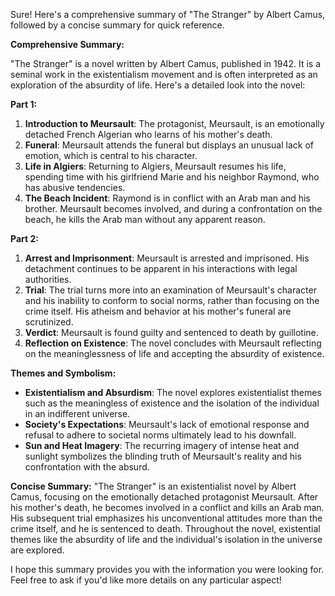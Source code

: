 Sure! Here's a comprehensive summary of "The Stranger" by Albert Camus, followed by a concise summary for quick reference.

**Comprehensive Summary:**

"The Stranger" is a novel written by Albert Camus, published in 1942. It is a seminal work in the existentialism movement and is often interpreted as an exploration of the absurdity of life. Here's a detailed look into the novel:

**Part 1:**
1. **Introduction to Meursault**: The protagonist, Meursault, is an emotionally detached French Algerian who learns of his mother's death.
2. **Funeral**: Meursault attends the funeral but displays an unusual lack of emotion, which is central to his character.
3. **Life in Algiers**: Returning to Algiers, Meursault resumes his life, spending time with his girlfriend Marie and his neighbor Raymond, who has abusive tendencies.
4. **The Beach Incident**: Raymond is in conflict with an Arab man and his brother. Meursault becomes involved, and during a confrontation on the beach, he kills the Arab man without any apparent reason.

**Part 2:**
1. **Arrest and Imprisonment**: Meursault is arrested and imprisoned. His detachment continues to be apparent in his interactions with legal authorities.
2. **Trial**: The trial turns more into an examination of Meursault's character and his inability to conform to social norms, rather than focusing on the crime itself. His atheism and behavior at his mother's funeral are scrutinized.
3. **Verdict**: Meursault is found guilty and sentenced to death by guillotine.
4. **Reflection on Existence**: The novel concludes with Meursault reflecting on the meaninglessness of life and accepting the absurdity of existence.

**Themes and Symbolism:**
- **Existentialism and Absurdism**: The novel explores existentialist themes such as the meaningless of existence and the isolation of the individual in an indifferent universe.
- **Society's Expectations**: Meursault's lack of emotional response and refusal to adhere to societal norms ultimately lead to his downfall.
- **Sun and Heat Imagery**: The recurring imagery of intense heat and sunlight symbolizes the blinding truth of Meursault's reality and his confrontation with the absurd.

**Concise Summary:**
"The Stranger" is an existentialist novel by Albert Camus, focusing on the emotionally detached protagonist Meursault. After his mother's death, he becomes involved in a conflict and kills an Arab man. His subsequent trial emphasizes his unconventional attitudes more than the crime itself, and he is sentenced to death. Throughout the novel, existential themes like the absurdity of life and the individual's isolation in the universe are explored.

I hope this summary provides you with the information you were looking for. Feel free to ask if you'd like more details on any particular aspect!